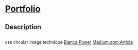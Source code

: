 # [Portfolio](https://polysnacktyl.github.io/re-portfolio/)

## Description 

## 



css circular image technique
    [Bianca Power](https://medium.com/@biancapower)
   [Medium.com Article](https://medium.com/@biancapower/how-to-make-a-rectangle-image-a-circle-in-css-2f392bc9abd3
)
